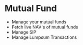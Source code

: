 # Mutual Fund
  - Manage your mutual funds
  - Fetch live NAV's of mutual funds
  - Manage SIP
  - Manage Lumpsum Transactions
